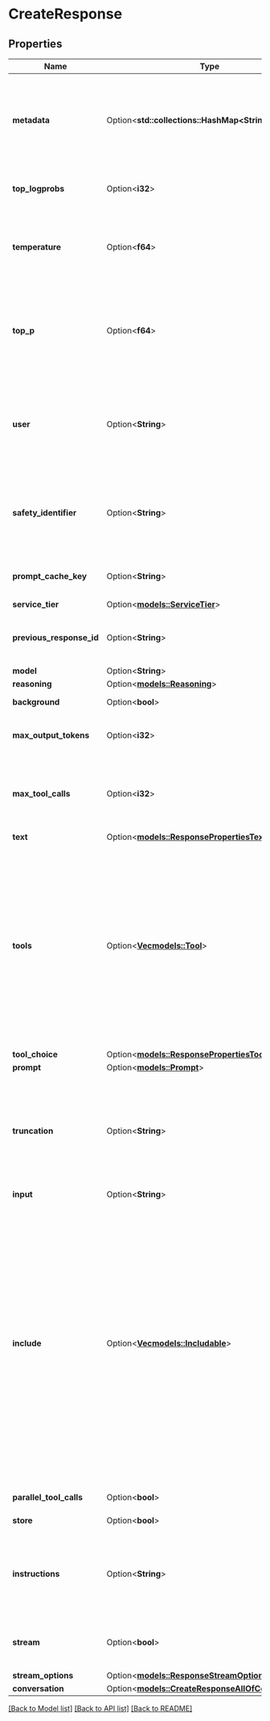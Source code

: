 # CreateResponse

## Properties

Name | Type | Description | Notes
------------ | ------------- | ------------- | -------------
**metadata** | Option<**std::collections::HashMap<String, String>**> | Set of 16 key-value pairs that can be attached to an object. This can be useful for storing additional information about the object in a structured format, and querying for objects via API or the dashboard.   Keys are strings with a maximum length of 64 characters. Values are strings with a maximum length of 512 characters.  | [optional]
**top_logprobs** | Option<**i32**> | An integer between 0 and 20 specifying the number of most likely tokens to return at each token position, each with an associated log probability.  | [optional]
**temperature** | Option<**f64**> | What sampling temperature to use, between 0 and 2. Higher values like 0.8 will make the output more random, while lower values like 0.2 will make it more focused and deterministic. We generally recommend altering this or `top_p` but not both.  | [optional]
**top_p** | Option<**f64**> | An alternative to sampling with temperature, called nucleus sampling, where the model considers the results of the tokens with top_p probability mass. So 0.1 means only the tokens comprising the top 10% probability mass are considered.  We generally recommend altering this or `temperature` but not both.  | [optional]
**user** | Option<**String**> | This field is being replaced by `safety_identifier` and `prompt_cache_key`. Use `prompt_cache_key` instead to maintain caching optimizations. A stable identifier for your end-users.  Used to boost cache hit rates by better bucketing similar requests and  to help OpenAI detect and prevent abuse. [Learn more](https://platform.openai.com/docs/guides/safety-best-practices#safety-identifiers).  | [optional]
**safety_identifier** | Option<**String**> | A stable identifier used to help detect users of your application that may be violating OpenAI's usage policies.  The IDs should be a string that uniquely identifies each user. We recommend hashing their username or email address, in order to avoid sending us any identifying information. [Learn more](https://platform.openai.com/docs/guides/safety-best-practices#safety-identifiers).  | [optional]
**prompt_cache_key** | Option<**String**> | Used by OpenAI to cache responses for similar requests to optimize your cache hit rates. Replaces the `user` field. [Learn more](https://platform.openai.com/docs/guides/prompt-caching).  | [optional]
**service_tier** | Option<[**models::ServiceTier**](ServiceTier.md)> |  | [optional]
**previous_response_id** | Option<**String**> | The unique ID of the previous response to the model. Use this to create multi-turn conversations. Learn more about [conversation state](https://platform.openai.com/docs/guides/conversation-state). Cannot be used in conjunction with `conversation`.  | [optional]
**model** | Option<**String**> |  | [optional]
**reasoning** | Option<[**models::Reasoning**](Reasoning.md)> |  | [optional]
**background** | Option<**bool**> | Whether to run the model response in the background. [Learn more](https://platform.openai.com/docs/guides/background).  | [optional]
**max_output_tokens** | Option<**i32**> | An upper bound for the number of tokens that can be generated for a response, including visible output tokens and [reasoning tokens](https://platform.openai.com/docs/guides/reasoning).  | [optional]
**max_tool_calls** | Option<**i32**> | The maximum number of total calls to built-in tools that can be processed in a response. This maximum number applies across all built-in tool calls, not per individual tool. Any further attempts to call a tool by the model will be ignored.  | [optional]
**text** | Option<[**models::ResponsePropertiesText**](ResponseProperties_text.md)> |  | [optional]
**tools** | Option<[**Vec<models::Tool>**](Tool.md)> | An array of tools the model may call while generating a response. You can specify which tool to use by setting the `tool_choice` parameter.  We support the following categories of tools: - **Built-in tools**: Tools that are provided by OpenAI that extend the   model's capabilities, like [web search](https://platform.openai.com/docs/guides/tools-web-search)   or [file search](https://platform.openai.com/docs/guides/tools-file-search). Learn more about   [built-in tools](https://platform.openai.com/docs/guides/tools). - **MCP Tools**: Integrations with third-party systems via custom MCP servers   or predefined connectors such as Google Drive and SharePoint. Learn more about   [MCP Tools](https://platform.openai.com/docs/guides/tools-connectors-mcp). - **Function calls (custom tools)**: Functions that are defined by you,   enabling the model to call your own code with strongly typed arguments   and outputs. Learn more about   [function calling](https://platform.openai.com/docs/guides/function-calling). You can also use   custom tools to call your own code.  | [optional]
**tool_choice** | Option<[**models::ResponsePropertiesToolChoice**](ResponseProperties_tool_choice.md)> |  | [optional]
**prompt** | Option<[**models::Prompt**](Prompt.md)> |  | [optional]
**truncation** | Option<**String**> | The truncation strategy to use for the model response. - `auto`: If the input to this Response exceeds   the model's context window size, the model will truncate the   response to fit the context window by dropping items from the beginning of the conversation. - `disabled` (default): If the input size will exceed the context window   size for a model, the request will fail with a 400 error.  | [optional]
**input** | Option<**String**> |  | [optional]
**include** | Option<[**Vec<models::Includable>**](Includable.md)> | Specify additional output data to include in the model response. Currently supported values are: - `web_search_call.action.sources`: Include the sources of the web search tool call. - `code_interpreter_call.outputs`: Includes the outputs of python code execution   in code interpreter tool call items. - `computer_call_output.output.image_url`: Include image urls from the computer call output. - `file_search_call.results`: Include the search results of   the file search tool call. - `message.input_image.image_url`: Include image urls from the input message. - `message.output_text.logprobs`: Include logprobs with assistant messages. - `reasoning.encrypted_content`: Includes an encrypted version of reasoning   tokens in reasoning item outputs. This enables reasoning items to be used in   multi-turn conversations when using the Responses API statelessly (like   when the `store` parameter is set to `false`, or when an organization is   enrolled in the zero data retention program).  | [optional]
**parallel_tool_calls** | Option<**bool**> | Whether to allow the model to run tool calls in parallel.  | [optional]
**store** | Option<**bool**> | Whether to store the generated model response for later retrieval via API.  | [optional]
**instructions** | Option<**String**> | A system (or developer) message inserted into the model's context.  When using along with `previous_response_id`, the instructions from a previous response will not be carried over to the next response. This makes it simple to swap out system (or developer) messages in new responses.  | [optional]
**stream** | Option<**bool**> | If set to true, the model response data will be streamed to the client as it is generated using [server-sent events](https://developer.mozilla.org/en-US/docs/Web/API/Server-sent_events/Using_server-sent_events#Event_stream_format). See the [Streaming section below](https://platform.openai.com/docs/api-reference/responses-streaming) for more information.  | [optional]
**stream_options** | Option<[**models::ResponseStreamOptions**](ResponseStreamOptions.md)> |  | [optional]
**conversation** | Option<[**models::CreateResponseAllOfConversation**](CreateResponse_allOf_conversation.md)> |  | [optional]

[[Back to Model list]](../README.md#documentation-for-models) [[Back to API list]](../README.md#documentation-for-api-endpoints) [[Back to README]](../README.md)



